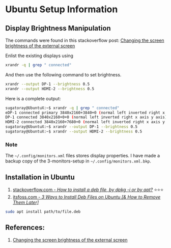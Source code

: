 # Ubuntu Setup Information

## Display Brightness Manipulation

The commands were found in this stackoverflow post: [Changing the screen brightness of the external screen
][#monitor-brightness-management]

Enlist the existing displays using
```bash
xrandr -q | grep " connected"
```
And then use the following command to set brightness.
```bash
xrandr --output DP-1 --brightness 0.5
xrandr --output HDMI-2 --brightness 0.5
```
Here is a complete output:  

```bash
sugatoray@UbuntuX:~$ xrandr -q | grep " connected"
eDP-1 connected primary 3840x2160+3840+0 (normal left inverted right x axis y axis) 344mm x 194mm
DP-1 connected 3840x2160+0+0 (normal left inverted right x axis y axis) 527mm x 296mm
HDMI-2 connected 3840x2160+7680+0 (normal left inverted right x axis y axis) 527mm x 296mm
sugatoray@UbuntuX:~$ xrandr --output DP-1 --brightness 0.5
sugatoray@UbuntuX:~$ xrandr --output HDMI-2 --brightness 0.5
```

### Note

The `~/.config/monitors.xml` files stores display properties. I have made a backup copy of the 3-monitors-setup in `~/.config/monitors.xml.bkp`.


<!--- Ref --->

[#monitor-brightness-management]: https://askubuntu.com/questions/894465/changing-the-screen-brightness-of-the-external-screen#


## Installation in Ubuntu

1. [stackoverflow.com - *How to install a deb file, by dpkg -i or by apt?*][#stackoverflow] :star::star::star:
1. [itsfoss.com - *3 Ways to Install Deb Files on Ubuntu [& How to Remove Them Later]*][#install-deb-files-ubuntu]

```bash
sudo apt install path/to/file.deb
```

[#stackoverflow]: https://unix.stackexchange.com/questions/159094/how-to-install-a-deb-file-by-dpkg-i-or-by-apt
[#install-deb-files-ubuntu]: https://itsfoss.com/install-deb-files-ubuntu/

## References:

1. [Changing the screen brightness of the external screen
][#monitor-brightness-management]
